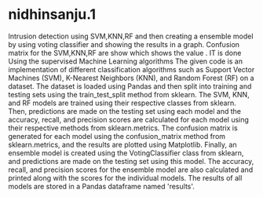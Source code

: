# nidhinsanju.1
Intrusion detection using SVM,KNN,RF and then creating a ensemble model by using voting classifier and showing the results in a graph. Confusion matrix for the SVM,KNN,RF are show which shows the value . IT is done Using  the supervised Machine Learning algorithms
The given code is an implementation of different classification algorithms such as Support Vector Machines (SVM), K-Nearest Neighbors (KNN), and Random Forest (RF) on a dataset.
The dataset is loaded using Pandas and then split into training and testing sets using the train_test_split method from sklearn. The SVM, KNN, and RF models are trained using their respective classes from sklearn. Then, predictions are made on the testing set using each model and the accuracy, recall, and precision scores are calculated for each model using their respective methods from sklearn.metrics.
The confusion matrix is generated for each model using the confusion_matrix method from sklearn.metrics, and the results are plotted using Matplotlib.
Finally, an ensemble model is created using the VotingClassifier class from sklearn, and predictions are made on the testing set using this model. The accuracy, recall, and precision scores for the ensemble model are also calculated and printed along with the scores for the individual models.
The results of all models are stored in a Pandas dataframe named 'results'.
